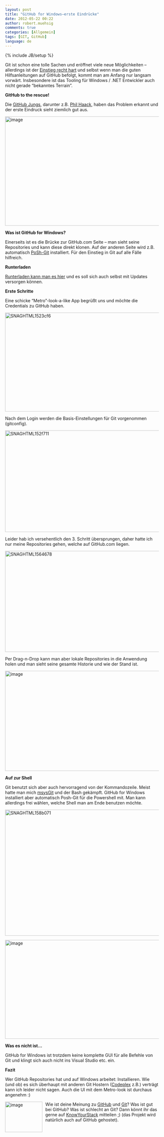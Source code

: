 ```yaml
---
layout: post
title: "GitHub for Windows–erste Eindrücke"
date: 2012-05-22 00:22
author: robert.muehsig
comments: true
categories: [Allgemein]
tags: [GIT, GitHub]
language: de
---
```

{% include JB/setup %}
<p>Git ist schon eine tolle Sachen und eröffnet viele neue Möglichkeiten – allerdings ist der <a href="{{BASE_PATH}}/2011/08/05/einstieg-in-git-fr-net-entwickler/">Einstieg recht hart</a> und selbst wenn man die guten Hilfsanleitungen auf GitHub befolgt, kommt man am Anfang nur langsam vorwärt. Insbesondere ist das Tooling für Windows / .NET Entwickler auch nicht gerade “bekanntes Terrain”. </p> <p><strong>GitHub to the rescue!</strong></p> <p>Die <a href="https://github.com/blog/1127-github-for-windows">GitHub Jungs</a>, darunter z.B. <a href="http://haacked.com/archive/2012/05/21/introducing-github-for-windows.aspx">Phil Haack</a>, haben das Problem erkannt und der erste Eindruck sieht ziemlich gut aus.</p> <p><a href="http://windows.github.com/"><img style="background-image: none; border-right-width: 0px; padding-left: 0px; padding-right: 0px; display: inline; border-top-width: 0px; border-bottom-width: 0px; border-left-width: 0px; padding-top: 0px" title="image" border="0" alt="image" src="{{BASE_PATH}}/assets/wp-images/image1551.png" width="606" height="358"></a></p> <p><strong>Was ist GitHub for Windows?</strong></p> <p>Einerseits ist es die Brücke zur GitHub.com Seite – man sieht seine Repositories und kann diese direkt klonen. Auf der anderen Seite wird z.B. automatisch <a href="http://haacked.com/archive/2011/12/13/better-git-with-powershell.aspx">PoSh-Git</a> installiert. Für den Einstieg in Git auf alle Fälle hilfreich. </p> <p><strong>Runterladen</strong></p> <p><a href="http://windows.github.com/">Runterladen kann man es hier</a> und es soll sich auch selbst mit Updates versorgen können.</p> <p><strong>Erste Schritte</strong></p> <p>Eine schicke “Metro”-look-a-like App begrüßt uns und möchte die Credentials zu GitHub haben. </p> <p><a href="{{BASE_PATH}}/assets/wp-images/SNAGHTML1523cf6.png"><img style="background-image: none; border-right-width: 0px; padding-left: 0px; padding-right: 0px; display: inline; border-top-width: 0px; border-bottom-width: 0px; border-left-width: 0px; padding-top: 0px" title="SNAGHTML1523cf6" border="0" alt="SNAGHTML1523cf6" src="{{BASE_PATH}}/assets/wp-images/SNAGHTML1523cf6_thumb.png" width="565" height="324"></a></p> <p>Nach dem Login werden die Basis-Einstellungen für Git vorgenommen (gitconfig).</p> <p><a href="{{BASE_PATH}}/assets/wp-images/SNAGHTML152f7111.png"><img style="background-image: none; border-bottom: 0px; border-left: 0px; padding-left: 0px; padding-right: 0px; display: inline; border-top: 0px; border-right: 0px; padding-top: 0px" title="SNAGHTML152f711" border="0" alt="SNAGHTML152f711" src="{{BASE_PATH}}/assets/wp-images/SNAGHTML152f711_thumb1.png" width="573" height="333"></a></p> <p>Leider hab ich versehentlich den 3. Schritt übersprungen, daher hatte ich nur meine Repositories gehen, welche auf GitHub.com liegen.</p> <p><a href="{{BASE_PATH}}/assets/wp-images/SNAGHTML15646781.png"><img style="background-image: none; border-bottom: 0px; border-left: 0px; padding-left: 0px; padding-right: 0px; display: inline; border-top: 0px; border-right: 0px; padding-top: 0px" title="SNAGHTML1564678" border="0" alt="SNAGHTML1564678" src="{{BASE_PATH}}/assets/wp-images/SNAGHTML1564678_thumb1.png" width="570" height="331"></a></p> <p>Per Drag-n-Drop kann man aber lokale Repositories in die Anwendung holen und man sieht seine gesamte Historie und wie der Stand ist.</p> <p><a href="{{BASE_PATH}}/assets/wp-images/image1555.png"><img style="background-image: none; border-bottom: 0px; border-left: 0px; padding-left: 0px; padding-right: 0px; display: inline; border-top: 0px; border-right: 0px; padding-top: 0px" title="image" border="0" alt="image" src="{{BASE_PATH}}/assets/wp-images/image_thumb716.png" width="565" height="328"></a></p> <p><strong>Auf zur Shell</strong></p> <p>Git benutzt sich aber auch hervorragend von der Kommandozeile. Meist hatte man mich <a href="http://code.google.com/p/msysgit/">msysGit</a> und der Bash gekämpft. GitHub for Windows installiert aber automatisch Posh-Git für die Powershell mit. Man kann allerdings frei wählen, welche Shell man am Ende benutzen möchte.</p> <p><a href="{{BASE_PATH}}/assets/wp-images/SNAGHTML158b071.png"><img style="background-image: none; border-right-width: 0px; padding-left: 0px; padding-right: 0px; display: inline; border-top-width: 0px; border-bottom-width: 0px; border-left-width: 0px; padding-top: 0px" title="SNAGHTML158b071" border="0" alt="SNAGHTML158b071" src="{{BASE_PATH}}/assets/wp-images/SNAGHTML158b071_thumb.png" width="559" height="413"></a></p> <p><a href="{{BASE_PATH}}/assets/wp-images/image4100.png"><img style="background-image: none; border-bottom: 0px; border-left: 0px; padding-left: 0px; padding-right: 0px; display: inline; border-top: 0px; border-right: 0px; padding-top: 0px" title="image" border="0" alt="image" src="{{BASE_PATH}}/assets/wp-images/image4_thumb.png" width="564" height="324"></a></p> <p><strong>Was es nicht ist…</strong></p> <p>GitHub for Windows ist trotzdem keine komplette GUI für alle Befehle von Git und klingt sich auch nicht ins Visual Studio etc. ein. </p> <p><strong>Fazit</strong></p> <p>Wer GitHub Repositories hat und auf Windows arbeitet: Installieren. Wie (und ob) es sich überhaupt mit anderen Git Hostern (<a href="{{BASE_PATH}}/2012/03/30/codeplex-wird-modernisiert/">Codeplex</a> z.B.) verträgt kann ich leider nicht sagen. Auch die UI mit dem Metro-look ist durchaus angenehm :)</p> <p><a href="{{BASE_PATH}}/assets/wp-images/image1554.png"><img style="background-image: none; border-right-width: 0px; margin: 0px 10px 0px 0px; padding-left: 0px; padding-right: 0px; display: inline; float: left; border-top-width: 0px; border-bottom-width: 0px; border-left-width: 0px; padding-top: 0px" title="image" border="0" alt="image" align="left" src="{{BASE_PATH}}/assets/wp-images/image_thumb715.png" width="122" height="100"></a></p> <p>Wie ist deine Meinung zu <a href="http://www.knowyourstack.com/what-is/github">GitHub</a> und <a href="http://www.knowyourstack.com/what-is/git">Git</a>? Was ist gut bei GitHub? Was ist schlecht an Git? Dann könnt ihr das gerne auf <a href="http://www.knowyourstack.com/">KnowYourStack</a> mitteilen ;) (das Projekt wird natürlich auch auf GitHub gehostet). </p>

